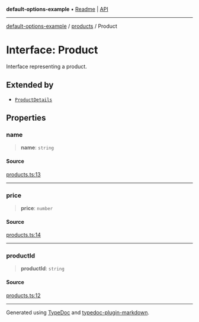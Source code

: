 **default-options-example** • [Readme](../../README.md) \| [API](../../modules.md)

***

[default-options-example](../../README.md) / [products](../README.md) / Product

# Interface: Product

Interface representing a product.

## Extended by

- [`ProductDetails`](ProductDetails.md)

## Properties

### name

> **name**: `string`

#### Source

[products.ts:13](https://github.com/tgreyuk/typedoc-plugin-markdown-examples/blob/5f3948e/examples/01-typedoc-plugin-markdown/src/products.ts#L13)

***

### price

> **price**: `number`

#### Source

[products.ts:14](https://github.com/tgreyuk/typedoc-plugin-markdown-examples/blob/5f3948e/examples/01-typedoc-plugin-markdown/src/products.ts#L14)

***

### productId

> **productId**: `string`

#### Source

[products.ts:12](https://github.com/tgreyuk/typedoc-plugin-markdown-examples/blob/5f3948e/examples/01-typedoc-plugin-markdown/src/products.ts#L12)

***

Generated using [TypeDoc](https://typedoc.org) and [typedoc-plugin-markdown](https://typedoc-plugin-markdown.org).
